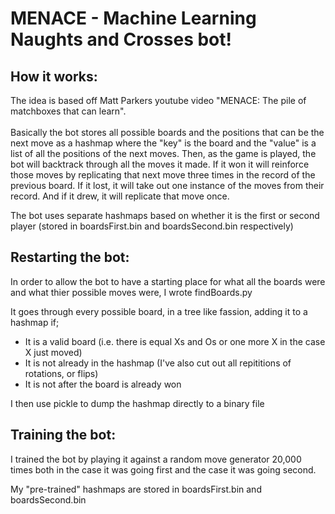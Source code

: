 # MENACE - Machine Learning Naughts and Crosses bot!

## How it works:
The idea is based off Matt Parkers youtube video "MENACE: The pile of matchboxes that can learn". 
</br></br>Basically the bot stores all possible boards and the positions that can be the next move as a hashmap where the "key" is the board and the "value" is a list of all the positions of the next moves.
Then, as the game is played, the bot will backtrack through all the moves it made. If it won it will reinforce those moves by replicating that next move three times in the record of the previous board.
If it lost, it will take out one instance of the moves from their record. And if it drew, it will replicate that move once.

The bot uses separate hashmaps based on whether it is the first or second player (stored in boardsFirst.bin and boardsSecond.bin respectively)

## Restarting the bot:
In order to allow the bot to have a starting place for what all the boards were and what thier possible moves were, I wrote findBoards.py

It goes through every possible board, in a tree like fassion, adding it to a hashmap if;
  -  It is a valid board (i.e. there is equal Xs and Os or one more X in the case X just moved)
  -  It is not already in the hashmap (I've also cut out all repititions of rotations, or flips)
  -   It is not after the board is already won

I then use pickle to dump the hashmap directly to a binary file

## Training the bot:
I trained the bot by playing it against a random move generator 20,000 times both in the case it was going first and the case it was going second.

My "pre-trained" hashmaps are stored in boardsFirst.bin and boardsSecond.bin
